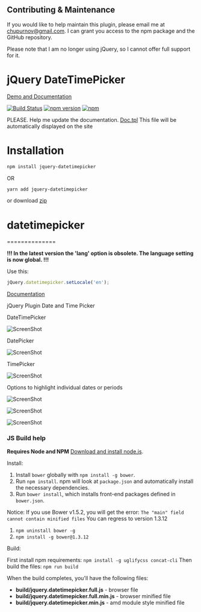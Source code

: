 ## Contributing & Maintenance

If you would like to help maintain this plugin, please email me at [chupurnov@gmail.com](mailto:chupurnov@gmail.com). I can grant you access to the npm package and the GitHub repository.

Please note that I am no longer using jQuery, so I cannot offer full support for it.

# jQuery DateTimePicker
[Demo and Documentation](https://xdsoft.net/jqplugins/datetimepicker/)

[![Build Status](https://travis-ci.org/xdan/datetimepicker.svg?branch=master)](https://travis-ci.org/xdan/datetimepicker)
[![npm version](https://badge.fury.io/js/jquery-datetimepicker.svg)](https://badge.fury.io/js/jquery-datetimepicker)
[![npm](https://img.shields.io/npm/dm/jquery-datetimepicker.svg)](https://www.npmjs.com/package/jquery-datetimepicker)

PLEASE. Help me update the documentation.
[Doc.tpl](https://github.com/xdan/datetimepicker/blob/master/doc.tpl)
This file will be automatically displayed on the site

# Installation

```bash
npm install jquery-datetimepicker
```
OR
```bash
yarn add jquery-datetimepicker
```
or download [zip](https://github.com/xdan/datetimepicker/releases)
# datetimepicker
==============

**!!! In the latest version the 'lang' option is obsolete. The language setting is now global. !!!**

Use this:
```javascript
jQuery.datetimepicker.setLocale('en');
```
[Documentation][doc]

jQuery Plugin Date and Time Picker

DateTimePicker

![ScreenShot](https://raw.github.com/xdan/datetimepicker/master/screen/1.png)

DatePicker

![ScreenShot](https://raw.github.com/xdan/datetimepicker/master/screen/2.png)

TimePicker

![ScreenShot](https://raw.github.com/xdan/datetimepicker/master/screen/3.png)

Options to highlight individual dates or periods

![ScreenShot](https://raw.github.com/Mingpao/datetimepicker/master/screen/4.png)

![ScreenShot](https://raw.github.com/Mingpao/datetimepicker/master/screen/5.png)

![ScreenShot](https://raw.github.com/Mingpao/datetimepicker/master/screen/6.png)

[doc]: https://xdsoft.net/jqplugins/datetimepicker/

### JS Build help

**Requires Node and NPM** [Download and install node.js](http://nodejs.org/download/).

Install:

1. Install `bower` globally with `npm install -g bower`.
2. Run `npm install`. npm will look at `package.json` and automatically install the necessary dependencies. 
3. Run `bower install`, which installs front-end packages defined in `bower.json`.

Notice: If you use Bower v1.5.2, you will get the error: `The "main" field cannot contain minified files`
You can regress to version 1.3.12

1. `npm uninstall bower -g`
2. `npm install -g bower@1.3.12`

Build:

First install npm requirements: `npm install -g uglifycss concat-cli`
Then build the files: `npm run build`

When the build completes, you'll have the following files:
- **build/jquery.datetimepicker.full.js** - browser file
- **build/jquery.datetimepicker.full.min.js** - browser minified file
- **build/jquery.datetimepicker.min.js** - amd module style minified file

